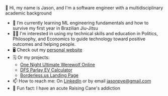 🫡 Hi, my name is Jason, and I'm a software engineer with a multidisciplinary academic background 

- 🌱 I’m currently learning ML engineering fundamentals and how to survive my first year in Brazilian Jiu-Jitsu
- 👨‍🎓 I'm interested in using my technical skills and education in Politics, Philosophy, and Economics to guide technology toward positive outcomes and helping people.
- 🖥️ Check out my [personal website](https://jason-phillips47.github.io/)
- 🗒️ Or my projects:
  - [One Night Ultimate Werewolf Online](https://onuwo.netlify.app/)
  - [DFS Parlay EV Calculator](http://www.sports-dex.com/)
  - [Borderless.us Landing Page](https://borderless.us/)
- 📫 How to reach me: On [LinkedIn](https://www.linkedin.com/in/jason-phillips47/) or by email jasonpve@gmail.com
- 🍗 Fun fact: I have an acute Raising Cane's addiction
